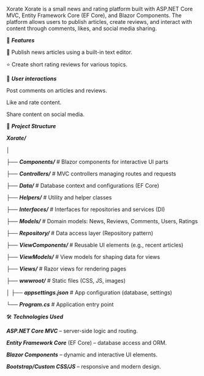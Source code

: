 Xorate
Xorate is a small news and rating platform built with ASP.NET Core MVC, Entity Framework Core (EF Core), and Blazor Components. The platform allows users to publish articles, create reviews, and interact with content through comments, likes, and social media sharing.

🚀 ***Features***

📜 Publish news articles using a built-in text editor.

⭐ Create short rating reviews for various topics.

💬 ***User interactions***

Post comments on articles and reviews.

Like and rate content.

Share content on social media.



📁 ***Project Structure***

***Xorate/***

│

├── ***Components/***         # Blazor components for interactive UI parts

├── ***Controllers/***        # MVC controllers managing routes and requests

├── ***Data/***               # Database context and configurations (EF Core)

├── ***Helpers/***            # Utility and helper classes

├── ***Interfaces/***         # Interfaces for repositories and services (DI)

├── ***Models/***             # Domain models: News, Reviews, Comments, Users, Ratings

├── ***Repository/***         # Data access layer (Repository pattern)

├── ***ViewComponents/***     # Reusable UI elements (e.g., recent articles)

├── ***ViewModels/***         # View models for shaping data for views

├── ***Views/***              # Razor views for rendering pages

├── ***wwwroot/***            # Static files (CSS, JS, images)

│
├── ***appsettings.json***    # App configuration (database, settings)

└── ***Program.cs***          # Application entry point


🛠️ ***Technologies Used***

***ASP.NET Core MVC*** – server-side logic and routing.

***Entity Framework Core*** (EF Core) – database access and ORM.

***Blazor Components*** – dynamic and interactive UI elements.

***Bootstrap/Custom CSS/JS*** – responsive and modern design.
